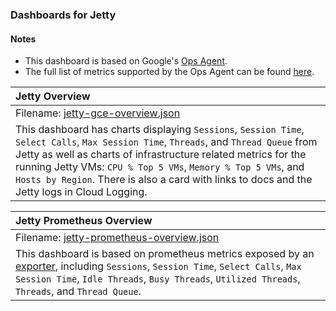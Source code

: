 ### Dashboards for Jetty

#### Notes

- This dashboard is based on Google's [Ops Agent](https://cloud.google.com/stackdriver/docs/solutions/agents/ops-agent).
- The full list of metrics supported by the Ops Agent can be found [here](https://cloud.google.com/stackdriver/docs/solutions/agents/ops-agent/third-party/jetty#monitored-metrics).

|Jetty Overview|
|:------------------|
|Filename: [jetty-gce-overview.json](jetty-gce-overview.json)|
|This dashboard has charts displaying `Sessions`, `Session Time`, `Select Calls`, `Max Session Time`, `Threads`, and `Thread Queue` from Jetty as well as charts of infrastructure related metrics for the running Jetty VMs: `CPU % Top 5 VMs`, `Memory % Top 5 VMs`, and `Hosts by Region`. There is also a card with links to docs and the Jetty logs in Cloud Logging.|

|Jetty Prometheus Overview|
|:------------------|
|Filename: [jetty-prometheus-overview.json](jetty-prometheus-overview.json)|
|This dashboard is based on prometheus metrics exposed by an [exporter](https://github.com/prometheus/jmx_exporter), including `Sessions`, `Session Time`, `Select Calls`, `Max Session Time`, `Idle Threads`, `Busy Threads`, `Utilized Threads`, `Threads`, and `Thread Queue`.|
